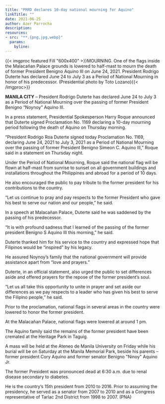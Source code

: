 ```yaml
---
title: "PRRD declares 10-day national mourning for Aquino"
linkTitle: ""
date: 2021-06-25
author: Azer Parrocha
description:
resources:
- src: "**.{png,jpg,webp}"
  params:
    byline: 
---
```

{{< imgproc featured Fill "600x400" >}}MOURNING. One of the flags inside the Malacañan Palace grounds is lowered to half-mast to mourn the death of former President Benigno Aquino III on June 24, 2021. President Rodrigo Duterte has declared June 24 to July 3 as a Period of National Mourning in honor of his predecessor. (Presidential photo by Toto Lozano){{< /imgproc>}}

**MANILA CITY** –  President Rodrigo Duterte has declared June 24 to July 3 as a Period of National Mourning over the passing of former President Benigno “Noynoy” Aquino III.

In a press statement, Presidential Spokesperson Harry Roque announced that Duterte signed Proclamation No. 1169 declaring a 10-day mourning period following the death of Aquino on Thursday morning.

“President Rodrigo Roa Duterte signed today Proclamation No. 1169, declaring June 24, 2021 to July 3, 2021 as a Period of National Mourning over the passing of former President Benigno Simeon C. Aquino III,” Roque said in a statement on Thursday night.

Under the Period of National Mourning, Roque said the national flag will be flown at half-mast from sunrise to sunset on all government buildings and installations throughout the Philippines and abroad for a period of 10 days.

He also encouraged the public to pay tribute to the former president for his contributions to the country.

“Let us continue to pray and pay respects to the former President who gave his best to serve our nation and our people,” he said.

In a speech at Malacañan Palace, Duterte said he was saddened by the passing of his predecessor.

“It is with profound sadness that I learned of the passing of the former president Benigno S Aquino III this morning,” he said.

Duterte thanked him for his service to the country and expressed hope that Filipinos would be “inspired” by his legacy.

He assured Noynoy’s family that the national government will provide assistance apart from “love and prayers.”

Duterte, in an official statement, also urged the public to set differences aside and offered prayers for the repose of the former president’s soul.

“Let us all take this opportunity to unite in prayer and set aside our differences as we pay respects to a leader who has given his best to serve the Filipino people,” he said.

Prior to the proclamation, national flags in several areas in the country were lowered to honor the former president.

At the Malacañan Palace, national flags were lowered at around 1 pm.

The Aquino family said the remains of the former president have been cremated at the Heritage Park in Taguig.

A mass will be held at the Ateneo de Manila University on Friday while his burial will be on Saturday at the Manila Memorial Park, beside his parents – former president Cory Aquino and former senator Benigno "Ninoy" Aquino Jr.

The former President was pronounced dead at 6:30 a.m. due to renal disease secondary to diabetes.

He is the country’s 15th president from 2010 to 2016. Prior to assuming the presidency, he served as a senator from 2007 to 2010 and as a Congress representative of Tarlac 2nd District from 1998 to 2007. (PNA)